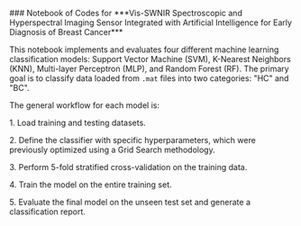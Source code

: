 \### Notebook of Codes for \*\*\*Vis-SWNIR Spectroscopic and Hyperspectral Imaging Sensor Integrated with Artificial Intelligence for Early Diagnosis of Breast Cancer\*\*\*



This notebook implements and evaluates four different machine learning classification models: Support Vector Machine (SVM), K-Nearest Neighbors (KNN), Multi-layer Perceptron (MLP), and Random Forest (RF). The primary goal is to classify data loaded from `.mat` files into two categories: "HC" and "BC".


The general workflow for each model is:


1\.  Load training and testing datasets.

2\.  Define the classifier with specific hyperparameters, which were previously optimized using a Grid Search methodology.

3\.  Perform 5-fold stratified cross-validation on the training data.

4\.  Train the model on the entire training set.

5\.  Evaluate the final model on the unseen test set and generate a classification report.

